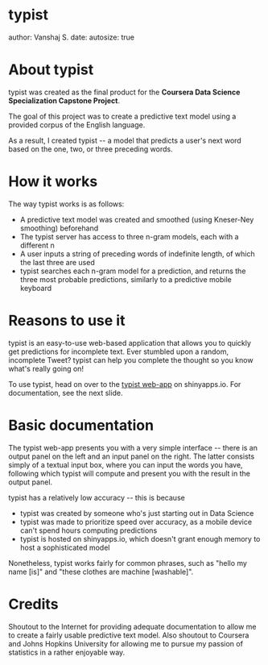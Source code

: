 typist
========================================================
author: Vanshaj S.
date: 
autosize: true

About typist
========================================================

typist was created as the final product for the <strong>Coursera Data Science Specialization Capstone Project</strong>.

The goal of this project was to create a predictive text model using a provided corpus of the English language.

As a result, I created typist -- a model that predicts a user's next word based on the one, two, or three preceding words.

How it works
========================================================

The way typist works is as follows:
- A predictive text model was created and smoothed (using Kneser-Ney smoothing) beforehand
- The typist server has access to three n-gram models, each with a different n
- A user inputs a string of preceding words of indefinite length, of which the last three are used
- typist searches each n-gram model for a prediction, and returns the three most probable predictions, similarly to a predictive mobile keyboard

Reasons to use it
========================================================

typist is an easy-to-use web-based application that allows you to quickly get predictions for incomplete text. 
Ever stumbled upon a random, incomplete Tweet? typist can help you complete the thought so you know what's really
going on!

To use typist, head on over to the <a href="https://vslearns.shinyapps.io/dscap">typist web-app</a> on shinyapps.io. 
For documentation, see the next slide.

Basic documentation
========================================================

The typist web-app presents you with a very simple interface -- there is an output panel on the left and an input 
panel on the right. The latter consists simply of a textual input box, where you can input the words you have, 
following which typist will compute and present you with the result in the output panel.

typist has a relatively low accuracy -- this is because
- typist was created by someone who's just starting out in Data Science
- typist was made to prioritize speed over accuracy, as a mobile device can't spend hours computing predictions
- typist is hosted on shinyapps.io, which doesn't grant enough memory to host a sophisticated model

Nonetheless, typist works fairly for common phrases, such as "hello my name [is]" and "these clothes are machine [washable]".

Credits
========================================================

Shoutout to the Internet for providing adequate documentation to allow me to create a fairly usable predictive text 
model. Also shoutout to Coursera and Johns Hopkins University for allowing me to pursue my passion of statistics in 
a rather enjoyable way.
